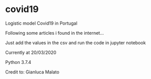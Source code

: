 # covid19
Logistic model Covid19 in Portugal

Following some articles i found in the internet...

Just add the values in the csv and run the code in jupyter notebook

Currently at 20/03/2020

Python 3.7.4

Credit to: Gianluca Malato

